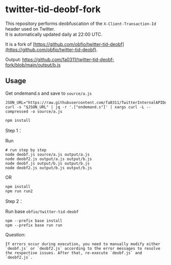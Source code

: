 # twitter-tid-deobf-fork

This repository performs deobfuscation of the `X-Client-Transaction-Id` header used on Twitter.  
It is automatically updated daily at 22:00 UTC.

It is a fork of [https://github.com/obfio/twitter-tid-deobf](https://github.com/obfio/twitter-tid-deobf).

Output: https://github.com/fa0311/twitter-tid-deobf-fork/blob/main/output/b.js

## Usage

Get ondemand.s and save to  `source/a.js`

```shell
JSON_URL="https://raw.githubusercontent.com/fa0311/TwitterInternalAPIDocument/refs/heads/develop/docs/json/ScriptLoadJson.json"
curl -s "$JSON_URL" | jq -r '.["ondemand.s"]' | xargs curl -L --compressed -o source/a.js

npm install

```

Step 1：

Run
```shell
# run step by step
node deobf.js source/a.js output/a.js
node deobf2.js output/a.js output/b.js
node deobf.js output/b.js output/b.js
node deobf2.js output/b.js output/b.js
```

OR

```shell
npm install
npm run run2
```

Step 2：

Run base `obfio/twitter-tid-deobf`

```shell
npm --prefix base install
npm --prefix base run run
```

Question:

```
If errors occur during execution, you need to manually modify either `deobf.js` or `deobf2.js` according to the error messages to resolve the respective issues. After that, re-execute `deobf.js` and `deobf2.js`.
```



